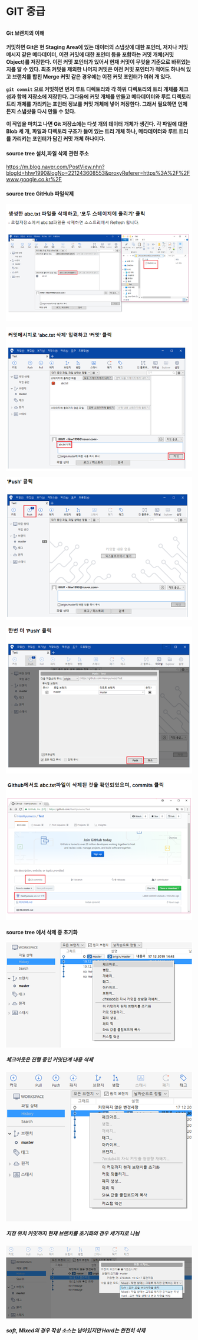 # GIT 중급

## 

#### Git 브랜치의 이해

**커밋하면 Git은 현 Staging Area에 있는 데이터의 스냅샷에 대한 포인터, 저자나 커밋 메시지 같은 메타데이터, 이전 커밋에 대한 포인터 등을 포함하는 커밋 개체(커밋 Object)를 저장한다. 이전 커밋 포인터가 있어서 현재 커밋이 무엇을 기준으로 바뀌었는지를 알 수 있다. 최초 커밋을 제외한 나머지 커밋은 이전 커밋 포인터가 적어도 하나씩 있고 브랜치를 합친 Merge 커밋 같은 경우에는 이전 커밋 포인터가 여러 개 있다.**

**`git commit` 으로 커밋하면 먼저 루트 디렉토리와 각 하위 디렉토리의 트리 개체를 체크섬과 함께 저장소에 저장한다. 그다음에 커밋 개체를 만들고 메타데이터와 루트 디렉토리 트리 개체를 가리키는 포인터 정보를 커밋 개체에 넣어 저장한다. 그래서 필요하면 언제든지 스냅샷을 다시 만들 수 있다.**

**이 작업을 마치고 나면 Git 저장소에는 다섯 개의 데이터 개체가 생긴다. 각 파일에 대한 Blob 세 개, 파일과 디렉토리 구조가 들어 있는 트리 개체 하나, 메타데이터와 루트 트리를 가리키는 포인터가 담긴 커밋 개체 하나이다.**

#### source tree 설치,파일 삭제  관련 주소

https://m.blog.naver.com/PostView.nhn?blogId=hhw1990&logNo=221243608553&proxyReferer=https%3A%2F%2Fwww.google.co.kr%2F

#### source tree GitHub 파일삭제

![image-20191217144341505](191217_01_git중급.assets/image-20191217144341505.png)

![image-20191217144414639](191217_01_git중급.assets/image-20191217144414639.png)



![image-20191217144449405](191217_01_git중급.assets/image-20191217144449405.png)

![image-20191217144526393](191217_01_git중급.assets/image-20191217144526393.png)

![image-20191217144609107](191217_01_git중급.assets/image-20191217144609107.png)

#### source tree 에서 삭제 중 초기화

![image-20191217145000438](191217_01_git중급.assets/image-20191217145000438.png)

##### 체크아웃은 진행 중인 커밋단계 내용 삭제

![image-20191217145126452](191217_01_git중급.assets/image-20191217145126452.png)

##### 지정 위치 커밋까지 현재 브랜치를 초기화의 경우 세가지로 나뉨

![image-20191217145315873](191217_01_git중급.assets/image-20191217145315873.png)

##### soft, Mixed의 경우 작성 소스는 남아있지만 Hard는 완전히 삭제 

